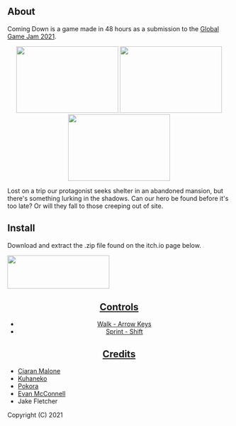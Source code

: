 ## About
Coming Down is a game made in 48 hours as a submission to the [Global Game Jam 2021](https://globalgamejam.org/2021/games).
<p align="center">
  <img width="230" height="150" src="https://ggj.s3.amazonaws.com/styles/game_content__normal/games/screenshots/2021/01/245691/image_2021-01-31_164518.png?itok=9VZXGOfw&timestamp=1612111663">
  <img width="230" height="150" src="https://ggj.s3.amazonaws.com/styles/game_content__normal/games/screenshots/2021/01/245691/image_2021-01-31_164655.png?itok=DM3qjNUH&timestamp=1612111663">
  <img width="230" height="150" src="https://ggj.s3.amazonaws.com/styles/game_content__normal/games/screenshots/2021/01/245691/image_2021-01-31_164712.png?itok=0Ycuaz6q&timestamp=1612111663">
</p>

Lost on a trip our protagonist seeks shelter in an abandoned mansion, but there's something lurking in the shadows. Can our hero be found before it's too late? Or will they fall to those creeping out of site.

## Install

Download and extract the .zip file found on the itch.io page below.

<a href="https://evanmcconnell.itch.io/mirror-maze" align="center">
  <img width="230" height="75" src="https://camo.githubusercontent.com/a69504586b6810922dbd8cc3636a98b825f15cac3135053de7b640e97a3fe6cd/68747470733a2f2f7374617469632e697463682e696f2f696d616765732f62616467652e737667">
</p>

## Controls

- Walk - Arrow Keys
- Sprint - Shift

## Credits

- [Ciaran Malone](https://github.com/ciaranmalone)
- [Kuhaneko](https://github.com/Kuhaneko)
- [Pokora](https://github.com/Pokora22)
- [Evan McConnell](https://github.com/EvanMcConnell)
- Jake Fletcher

Copyright (C) 2021
